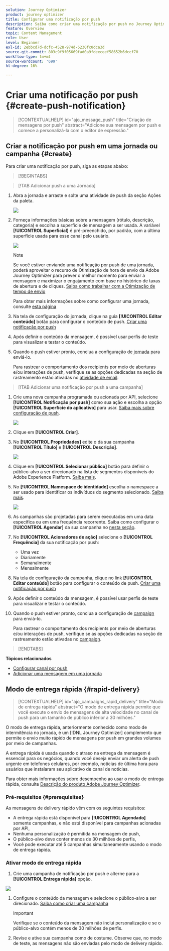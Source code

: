 ```yaml
---
solution: Journey Optimizer
product: journey optimizer
title: Configurar uma notificação por push
description: Saiba como criar uma notificação por push no Journey Optimizer
feature: Overview
topic: Content Management
role: User
level: Beginner
exl-id: 2ebbcd7d-dcfc-4528-974d-6230fc0dca3d
source-git-commit: 803c9f9f05669fad0a9fdeeceef58652b6dccf70
workflow-type: tm+mt
source-wordcount: '699'
ht-degree: 16%

---
```


# Criar uma notificação por push {#create-push-notification}

>[!CONTEXTUALHELP]
>id="ajo_message_push"
>title="Criação de mensagens por push"
>abstract="Adicione sua mensagem por push e comece a personalizá-la com o editor de expressão."

## Criar a notificação por push em uma jornada ou campanha {#create}

Para criar uma notificação por push, siga as etapas abaixo:

>[!BEGINTABS]

>[!TAB Adicionar push a uma Jornada]

1. Abra a jornada e arraste e solte uma atividade de push da seção Ações da paleta.

   ![](assets/push_create_1.png)

1. Forneça informações básicas sobre a mensagem (rótulo, descrição, categoria) e escolha a superfície de mensagem a ser usada. A variável **[!UICONTROL Superficial]** é pré-preenchido, por padrão, com a última superfície usada para esse canal pelo usuário.

   ![](assets/push_create_2.png)

   >[!NOTE]
   >
   >Se você estiver enviando uma notificação por push de uma jornada, poderá aproveitar o recurso de Otimização de hora de envio da Adobe Journey Optimizer para prever o melhor momento para enviar a mensagem e maximizar o engajamento com base no histórico de taxas de abertura e de cliques. [Saiba como trabalhar com a Otimização de tempo de envio](../building-journeys/journeys-message.md#send-time-optimization)

   Para obter mais informações sobre como configurar uma jornada, consulte [esta página](../building-journeys/journey-gs.md)

1. Na tela de configuração do jornada, clique na guia **[!UICONTROL Editar conteúdo]** botão para configurar o conteúdo de push. [Criar uma notificação por push](design-push.md)

1. Após definir o conteúdo da mensagem, é possível usar perfis de teste para visualizar e testar o conteúdo.

1. Quando o push estiver pronto, conclua a configuração de [jornada](../building-journeys/journey-gs.md) para enviá-lo.

   Para rastrear o comportamento dos recipients por meio de aberturas e/ou interações de push, verifique se as opções dedicadas na seção de rastreamento estão ativadas no [atividade de email](../building-journeys/journeys-message.md).

>[!TAB Adicionar uma notificação por push a uma campanha]

1. Crie uma nova campanha programada ou acionada por API, selecione **[!UICONTROL Notificação por push]** como sua ação e escolha a opção **[!UICONTROL Superfície do aplicativo]** para usar. [Saiba mais sobre configuração de push](push-configuration.md).

   ![](assets/push_create_3.png)

1. Clique em **[!UICONTROL Criar]**.

1. No **[!UICONTROL Propriedades]** edite o da sua campanha **[!UICONTROL Título]** e **[!UICONTROL Descrição]**.

   ![](assets/push_create_4.png)

1. Clique em **[!UICONTROL Selecionar público]** botão para definir o público-alvo a ser direcionado na lista de segmentos disponíveis do Adobe Experience Platform. [Saiba mais](../segment/about-segments.md).

1. No **[!UICONTROL Namespace de identidade]** escolha o namespace a ser usado para identificar os indivíduos do segmento selecionado. [Saiba mais](../event/about-creating.md#select-the-namespace).

   ![](assets/push_create_5.png)

1. As campanhas são projetadas para serem executadas em uma data específica ou em uma frequência recorrente. Saiba como configurar o **[!UICONTROL Agendar]** da sua campanha no [nesta seção](../campaigns/create-campaign.md#schedule).

1. No **[!UICONTROL Acionadores de ação]** selecione o **[!UICONTROL Frequência]** da sua notificação por push:

   * Uma vez
   * Diariamente
   * Semanalmente
   * Mensalmente

1. Na tela de configuração da campanha, clique no link **[!UICONTROL Editar conteúdo]** botão para configurar o conteúdo de push. [Criar uma notificação por push](design-push.md)

1. Após definir o conteúdo da mensagem, é possível usar perfis de teste para visualizar e testar o conteúdo.

1. Quando o push estiver pronto, conclua a configuração de [campaign](../campaigns/create-campaign.md) para enviá-lo.

   Para rastrear o comportamento dos recipients por meio de aberturas e/ou interações de push, verifique se as opções dedicadas na seção de rastreamento estão ativadas no [campaign](../campaigns/create-campaign.md).

>[!ENDTABS]

**Tópicos relacionados**

* [Configurar canal por push](push-gs.md)
* [Adicionar uma mensagem em uma jornada](../building-journeys/journeys-message.md)

## Modo de entrega rápida {#rapid-delivery}

>[!CONTEXTUALHELP]
>id="ajo_campaigns_rapid_delivery"
>title="Modo de entrega rápida"
>abstract="O modo de entrega rápida permite que você execute o envio de mensagens de alta velocidade no canal de push para um tamanho de público inferior a 30 milhões."

O modo de entrega rápida, anteriormente conhecido como modo de intermitência no jornada, é um [!DNL Journey Optimizer] complemento que permite o envio muito rápido de mensagens por push em grandes volumes por meio de campanhas.

A entrega rápida é usada quando o atraso na entrega da mensagem é essencial para os negócios, quando você deseja enviar um alerta de push urgente em telefones celulares, por exemplo, notícias de última hora para usuários que instalaram seu aplicativo de canal de notícias.

Para obter mais informações sobre desempenho ao usar o modo de entrega rápida, consulte [Descrição do produto Adobe Journey Optimizer](https://helpx.adobe.com/br/legal/product-descriptions/adobe-journey-optimizer.html).

### Pré-requisitos {#prerequisites}

As mensagens de delivery rápido vêm com os seguintes requisitos:

* A entrega rápida está disponível para **[!UICONTROL Agendado]** somente campanhas, e não está disponível para campanhas acionadas por API,
* Nenhuma personalização é permitida na mensagem de push,
* O público-alvo deve conter menos de 30 milhões de perfis,
* Você pode executar até 5 campanhas simultaneamente usando o modo de entrega rápida.

### Ativar modo de entrega rápida

1. Crie uma campanha de notificação por push e alterne para a **[!UICONTROL Entrega rápida]** opção.

![](assets/create-campaign-burst.png)

1. Configure o conteúdo da mensagem e selecione o público-alvo a ser direcionado. [Saiba como criar uma campanha](#create)

   >[!IMPORTANT]
   >
   >Verifique se o conteúdo da mensagem não inclui personalização e se o público-alvo contém menos de 30 milhões de perfis.

1. Revise e ative sua campanha como de costume. Observe que, no modo de teste, as mensagens não são enviadas pelo modo de delivery rápido.
